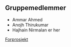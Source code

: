 ## Gruppemedlemmer

- Ammar Ahmed
- Anojh Thirukumar
- Hajhain Nirmalan er her



<a href="https://github.com/Anojhthiru/Tjenesteportal/blob/gh-pages/Forprosjekt%20(1).pdf" target="_blank">Forprosjekt</a>
